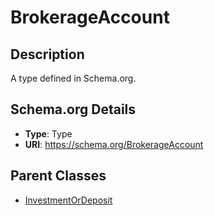 # BrokerageAccount

## Description
A type defined in Schema.org.

## Schema.org Details
- **Type**: Type
- **URI**: https://schema.org/BrokerageAccount

## Parent Classes
- [InvestmentOrDeposit](../InvestmentOrDeposit.md)


